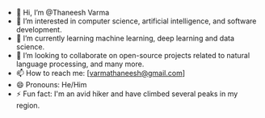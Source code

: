 - 👋 Hi, I’m @Thaneesh Varma
- 👀 I’m interested in computer science, artificial intelligence, and software development.
- 🌱 I’m currently learning machine learning, deep learning and data science.
- 💞️ I’m looking to collaborate on open-source projects related to natural language processing, and many more.
- 📫 How to reach me: [varmathaneesh@gmail.com]
- 😄 Pronouns: He/Him
- ⚡ Fun fact: I'm an avid hiker and have climbed several peaks in my region.

<!---
Thanirex/Thanirex is a ✨ special ✨ repository because its `README.md` (this file) appears on your GitHub profile.
You can click the Preview link to take a look at your changes.
--->
